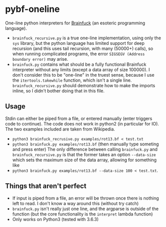 # pybf-oneline
One-line python interpreters for [Brainfuck](https://en.wikipedia.org/wiki/Brainfuck) (an esoteric programming language).
* `brainfuck_recursive.py` is a true one-line implementation, using only the `sys` library, but the python language has limited 
support for deep recursion (and this uses tail recursion, with many (50000+) calls), so when running complicated programs,
the error `SIGSEGV (Address boundary error)` may arise.
* `brainfuck.py` contains what should be a fully functional Brainfuck interpreter without any limits (except a data array of size 100000).
I don't consider this to be "one-line" in the truest sense, because I use the `itertools.takewhile` function, which isn't a single line.
`brainfuck_recursive.py` should demonstrate how to make the imports inline, so I didn't bother doing that in this file.

## Usage
Stdin can either be piped from a file, or entered manually (enter triggers code to continue). The code does not work in python2 (in particular for IO). The two examples included are taken from Wikipedia.
* `python3 brainfuck_recrusive.py examples/rot13.bf < test.txt`
* `python3 brainfuck.py examples/rot13.bf` (then manually type someting and press enter)
The only difference between calling `brainfuck.py` and `brainfuck_recursive.py` is 
that the former takes an option `--data-size` which sets the maximum size of the data array,
allowing for something like 
* `python3 brainfuck.py examples/rot13.bf --data-size 100 < test.txt`.

## Things that aren't perfect
* If input is piped from a file, an error will be thrown once there is nothing left to read. I don't know a way around this (without try catch)
* `brainfuck.py` isn't really just one line, and the argparse is outside of the function (but the core functionality is the `interpret` lambda function)
* Only works on Python3 (tested with 3.6.3)
